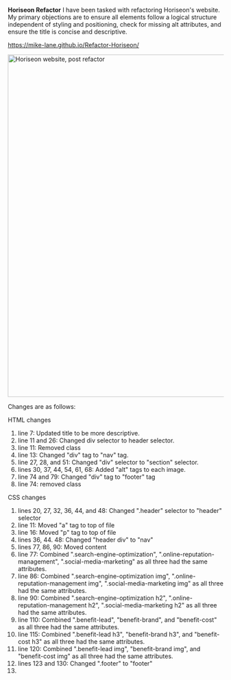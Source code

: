 <strong>Horiseon Refactor</strong>
I have been tasked with refactoring Horiseon's website. My primary objections are to ensure all elements follow a logical structure independent of styling and positioning, check for missing alt attributes, and ensure the title is concise and descriptive. 

https://mike-lane.github.io/Refactor-Horiseon/

<img src="https://mike-lane.github.io/Refactor-Horiseon/assets/images/Screenshot.png" alt="Horiseon website, post refactor" width=" 800px" height="800px"/>

Changes are as follows: 

HTML changes
<ol>
    <li>line 7: Updated title to be more descriptive.</li>
    <li>line 11 and 26: Changed div selector to header selector.</li>
    <li>line 11: Removed class </li>
    <li>line 13: Changed "div" tag to "nav" tag.</li>
    <li>line 27, 28, and 51: Changed "div" selector to "section" selector.</li>
    <li>lines 30, 37, 44, 54, 61, 68: Added "alt" tags to each image.</li>
    <li>line 74 and 79: Changed "div" tag to "footer" tag</li>
    <li>line 74: removed class</li>
</ol>

CSS changes
<ol>
    <li>lines 20, 27, 32, 36, 44, and 48: Changed ".header" selector to "header" selector</li>
    <li>line 11: Moved "a" tag to top of file</li>
    <li>line 16: Moved "p" tag to top of file</li>
    <li>lines 36, 44. 48: Changed "header div" to "nav"</li>
    <li>lines 77, 86, 90: Moved content</li>
    <li>line 77: Combined ".search-engine-optimization", ".online-reputation-management", ".social-media-marketing" as all three had the same attributes.</li>
    <li>line 86: Combined ".search-engine-optimization img", ".online-reputation-management img", ".social-media-marketing img" as all three had the same attributes.</li>
    <li>line 90: Combined ".search-engine-optimization h2", ".online-reputation-management h2", ".social-media-marketing h2" as all three had the same attributes.</li>
    <li>line 110: Combined ".benefit-lead", "benefit-brand", and "benefit-cost" as all three had the same attributes.</li>
    <li>line 115: Combined ".benefit-lead h3", "benefit-brand h3", and "benefit-cost h3" as all three had the same attributes.</li>
    <li>line 120: Combined ".benefit-lead img", "benefit-brand img", and "benefit-cost img" as all three had the same attributes.</li>
    <li>lines 123 and 130: Changed ".footer" to "footer"</li>
    <li></li>
</ol>

